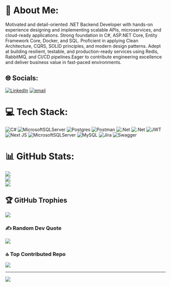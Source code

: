 # 💫 About Me:
Motivated and detail-oriented .NET Backend Developer with hands-on experience designing and implementing scalable APIs, microservices, and cloud-ready applications. Strong foundation in C#, ASP.NET Core, Entity Framework Core, Docker, and SQL. Proficient in applying Clean Architecture, CQRS, SOLID principles, and modern design patterns. Adept at building resilient, testable, and production-ready services using Redis, RabbitMQ, and CI/CD pipelines.Eager to contribute engineering excellence and deliver business value in fast-paced environments.


## 🌐 Socials:
[![LinkedIn](https://img.shields.io/badge/LinkedIn-%230077B5.svg?logo=linkedin&logoColor=white)](https://linkedin.com/in/https://www.linkedin.com/in/roman-ozirskyi-75936a2b4/) [![email](https://img.shields.io/badge/Email-D14836?logo=gmail&logoColor=white)](mailto:ozirskyiroman@gmail.com) 

# 💻 Tech Stack:
![C#](https://img.shields.io/badge/c%23-%23239120.svg?style=for-the-badge&logo=csharp&logoColor=white) ![MicrosoftSQLServer](https://img.shields.io/badge/Microsoft%20SQL%20Server-CC2927?style=for-the-badge&logo=microsoft%20sql%20server&logoColor=white) ![Postgres](https://img.shields.io/badge/postgres-%23316192.svg?style=for-the-badge&logo=postgresql&logoColor=white) ![Postman](https://img.shields.io/badge/Postman-FF6C37?style=for-the-badge&logo=postman&logoColor=white) ![.Net](https://img.shields.io/badge/.NET-5C2D91?style=for-the-badge&logo=.net&logoColor=white) ![.Net](https://img.shields.io/badge/.NET-5C2D91?style=for-the-badge&logo=.net&logoColor=white) ![JWT](https://img.shields.io/badge/JWT-black?style=for-the-badge&logo=JSON%20web%20tokens) ![Next JS](https://img.shields.io/badge/Next-black?style=for-the-badge&logo=next.js&logoColor=white) ![MicrosoftSQLServer](https://img.shields.io/badge/Microsoft%20SQL%20Server-CC2927?style=for-the-badge&logo=microsoft%20sql%20server&logoColor=white) ![MySQL](https://img.shields.io/badge/mysql-4479A1.svg?style=for-the-badge&logo=mysql&logoColor=white) ![Jira](https://img.shields.io/badge/jira-%230A0FFF.svg?style=for-the-badge&logo=jira&logoColor=white) ![Swagger](https://img.shields.io/badge/-Swagger-%23Clojure?style=for-the-badge&logo=swagger&logoColor=white)
# 📊 GitHub Stats:
![](https://github-readme-stats.vercel.app/api?username=MaikyOzr&theme=dark&hide_border=false&include_all_commits=false&count_private=false)<br/>
![](https://github-readme-streak-stats.herokuapp.com/?user=MaikyOzr&theme=dark&hide_border=false)<br/>
![](https://github-readme-stats.vercel.app/api/top-langs/?username=MaikyOzr&theme=dark&hide_border=false&include_all_commits=false&count_private=false&layout=compact)

## 🏆 GitHub Trophies
![](https://github-profile-trophy.vercel.app/?username=MaikyOzr&theme=radical&no-frame=false&no-bg=true&margin-w=4)

### ✍️ Random Dev Quote
![](https://quotes-github-readme.vercel.app/api?type=horizontal&theme=radical)

### 🔝 Top Contributed Repo
![](https://github-contributor-stats.vercel.app/api?username=MaikyOzr&limit=5&theme=dark&combine_all_yearly_contributions=true)

---
[![](https://visitcount.itsvg.in/api?id=MaikyOzr&icon=0&color=0)](https://visitcount.itsvg.in)

<!-- Proudly created with GPRM ( https://gprm.itsvg.in ) -->
